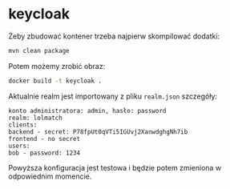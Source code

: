 # keycloak
Żeby zbudować kontener trzeba najpierw skompilować dodatki:
```bash
mvn clean package
```
Potem możemy zrobić obraz:
```bash
docker build -t keycloak .
```
Aktualnie realm jest importowany z pliku `realm.json` szczegóły:
```
konto administratora: admin, hasło: password
realm: lolmatch
clients:
backend - secret: P78fpUt0qVTi5IGUvj2XanwdghgNh7ib
frontend - no secret
users:
bob - password: 1234
```
Powyższa konfiguracja jest testowa i będzie potem zmieniona w odpowiednim momencie.